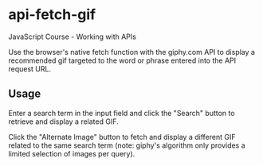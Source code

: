 # api-fetch-gif

JavaScript Course - Working with APIs

Use the browser's native fetch function with the giphy.com API to display a recommended gif targeted to the word or phrase entered into the API request URL.

## Usage

Enter a search term in the input field and click the "Search" button to retrieve and display a related GIF.

Click the "Alternate Image" button to fetch and display a different GIF related to the same search term (note: giphy's algorithm only provides a limited selection of images per query).
